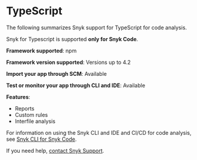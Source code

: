 # TypeScript

The following summarizes Snyk support for TypeScript for code analysis.

Snyk for Typescript is supported **only for Snyk Code**.

**Framework supported**: npm

**Framework version supported**: Versions up to 4.2

**Import your app through SCM**: Available

**Test or monitor your app through CLI and IDE**: Available

**Features**:&#x20;

* Reports
* Custom rules
* Interfile analysis

For information on using the Snyk CLI and IDE and CI/CD for code analysis, see [Snyk CLI for Snyk Code](../snyk-cli/scan-and-maintain-projects-using-the-cli/snyk-cli-for-snyk-code/).

If you need help, [contact Snyk Support](https://support.snyk.io/hc/en-us).
